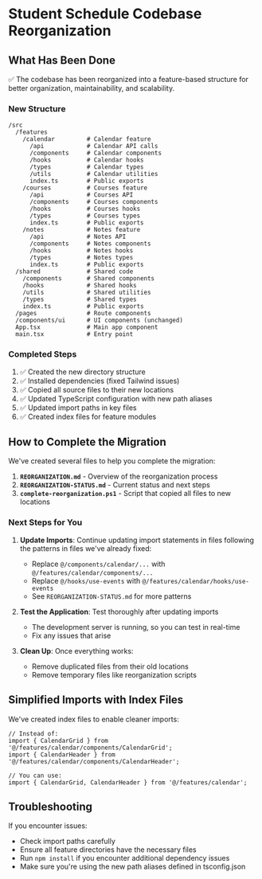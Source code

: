 # Student Schedule Codebase Reorganization

## What Has Been Done

✅ The codebase has been reorganized into a feature-based structure for better organization, maintainability, and scalability.

### New Structure

```
/src
  /features           
    /calendar         # Calendar feature
      /api            # Calendar API calls
      /components     # Calendar components
      /hooks          # Calendar hooks
      /types          # Calendar types
      /utils          # Calendar utilities
      index.ts        # Public exports
    /courses          # Courses feature
      /api            # Courses API
      /components     # Courses components
      /hooks          # Courses hooks
      /types          # Courses types
      index.ts        # Public exports
    /notes            # Notes feature  
      /api            # Notes API
      /components     # Notes components
      /hooks          # Notes hooks
      /types          # Notes types
      index.ts        # Public exports
  /shared             # Shared code
    /components       # Shared components
    /hooks            # Shared hooks
    /utils            # Shared utilities
    /types            # Shared types
    index.ts          # Public exports
  /pages              # Route components
  /components/ui      # UI components (unchanged)
  App.tsx             # Main app component
  main.tsx            # Entry point
```

### Completed Steps

1. ✅ Created the new directory structure
2. ✅ Installed dependencies (fixed Tailwind issues)
3. ✅ Copied all source files to their new locations
4. ✅ Updated TypeScript configuration with new path aliases
5. ✅ Updated import paths in key files
6. ✅ Created index files for feature modules

## How to Complete the Migration

We've created several files to help you complete the migration:

1. **`REORGANIZATION.md`** - Overview of the reorganization process
2. **`REORGANIZATION-STATUS.md`** - Current status and next steps 
3. **`complete-reorganization.ps1`** - Script that copied all files to new locations

### Next Steps for You

1. **Update Imports**: Continue updating import statements in files following the patterns in files we've already fixed:
   - Replace `@/components/calendar/...` with `@/features/calendar/components/...`
   - Replace `@/hooks/use-events` with `@/features/calendar/hooks/use-events`
   - See `REORGANIZATION-STATUS.md` for more patterns

2. **Test the Application**: Test thoroughly after updating imports
   - The development server is running, so you can test in real-time
   - Fix any issues that arise

3. **Clean Up**: Once everything works:
   - Remove duplicated files from their old locations
   - Remove temporary files like reorganization scripts

## Simplified Imports with Index Files

We've created index files to enable cleaner imports:

```tsx
// Instead of:
import { CalendarGrid } from '@/features/calendar/components/CalendarGrid';
import { CalendarHeader } from '@/features/calendar/components/CalendarHeader';

// You can use:
import { CalendarGrid, CalendarHeader } from '@/features/calendar';
```

## Troubleshooting

If you encounter issues:
- Check import paths carefully
- Ensure all feature directories have the necessary files
- Run `npm install` if you encounter additional dependency issues
- Make sure you're using the new path aliases defined in tsconfig.json 